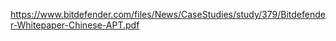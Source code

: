 https://www.bitdefender.com/files/News/CaseStudies/study/379/Bitdefender-Whitepaper-Chinese-APT.pdf
